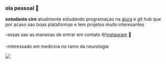 ### ola pessoal 🌵
**estudante ciro**
atualmente estudando programaçao na [alura](https://www.alura.com.br) e git hub que por acaso sao boas plataformas e tem projetos muito interesantes 

-essas sao as maneiras de entrar em contato
📪[instagram](https://www.instagram.com/rafael_marquess07/?next=%2F) 📸

-interessado em medicina no ramo da neurologia 

![](https://media.tenor.com/POGUUat7P-IAAAAC/beyin-brain.gif)


